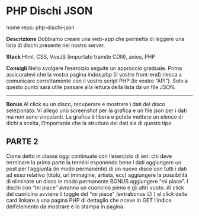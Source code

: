 PHP Dischi JSON
===
nome repo: php-dischi-json

**Descrizione**
Dobbiamo creare una web-app che permetta di leggere una lista di dischi presente nel nostro server.

**Stack**
Html, CSS, VueJS (importato tramite CDN), axios, PHP

**Consigli**
Nello svolgere l’esercizio seguite un approccio graduale.
Prima assicuratevi che la vostra pagina *index.php* (il vostro front-end) riesca a comunicare correttamente con il vostro script PHP (le vostre “API”).
Solo a questo punto sarà utile passare alla lettura della lista da un file JSON.

****

**Bonus**
Al click su un disco, recuperare e mostrare i dati del disco selezionato.
Vi allego uno screenshot per la grafica e un file json per i dati ma non sono vincolanti.
La grafica è libera e potete mettere un elenco di dichi a scelta, l’importante che la struttura dei dati sia di questo tipo


## PARTE 2
Come detto in classe oggi continuate con l’esercizio di ieri:
chi deve terminare la prima parte la termini esponendo bene i dati
aggiungere un post per l’aggiunta (in modo permanente) di un nuovo disco con tutti i dati ad esso relativo (titolo, url immagine, artista, ecc)
aggiungere la possibilità di eliminare un disco in modo permanente
BONUS
aggiungere “mi piace”. I dischi con “mi piace” avranno un cuoricino pieno e gli altri vuoto. Al click del cuoricino avviene il toggle del “mi piace”
(extrabonus :wink: ) al click della card linkare a una pagina PHP di dettaglio che riceve in GET l’indice dell’elemento da mostrare e lo stampa in pagina
